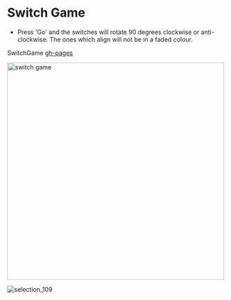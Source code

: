 # Switch Game

* Press 'Go' and the switches will rotate 90 degrees clockwise or anti-clockwise. The ones which align will not be in a faded colour.

SwitchGame [gh-pages](http://shanegibney.github.io/switchGame/)

 <img width="500" alt="switch game" src="https://cloud.githubusercontent.com/assets/17167992/20311186/be612630-ab46-11e6-9a1c-1fa130f6dd7d.png">

![selection_109](https://cloud.githubusercontent.com/assets/17167992/20311186/be612630-ab46-11e6-9a1c-1fa130f6dd7d.png)